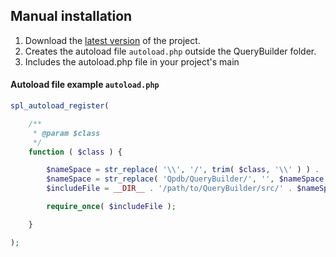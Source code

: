 ## Manual installation

1. Download the [latest version](https://github.com/adumitru68/QueryBuilder/releases) of the project.
2. Creates the autoload file ```autoload.php``` outside the QueryBuilder folder.
3. Includes the autoload.php file in your project's main

#### Autoload file example ```autoload.php```

```PHP
spl_autoload_register(

    /**
     * @param $class
     */
	function ( $class ) {

		$nameSpace = str_replace( '\\', '/', trim( $class, '\\' ) ) . '.php';
		$nameSpace = str_replace( 'Qpdb/QueryBuilder/', '', $nameSpace );
		$includeFile = __DIR__ . '/path/to/QueryBuilder/src/' . $nameSpace;

		require_once( $includeFile );

	}

);
```